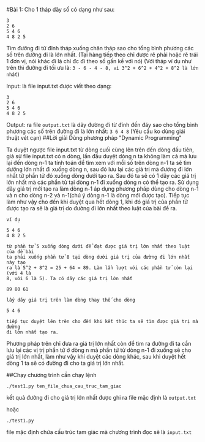 #Bài 1: Cho 1 tháp dãy số có dạng như sau:
```
3
2 6
5 4 6
4 8 2 5
```

Tìm đường đi từ đỉnh tháp xuống chân tháp sao cho tổng bình phương các số trên đường đi là lớn nhất. (Tại hàng tiếp theo chỉ được rẽ phải hoặc rẽ trái 1 đơn vị, nói khác đi là chỉ đc đi theo số gần kề với nó)
(Với tháp ví dụ như trên thì đường đi tối ưu là: `3 - 6 - 4 - 8, vì 3^2 + 6^2 + 4^2 + 8^2 là lớn nhất`)

Input: là file input.txt được viết theo dạng:
```
3
2 6
5 4 6
4 8 2 5
```

Output: ra file `output.txt` là dãy đường đi từ đỉnh đến đáy sao cho tổng bình phương các số trên đường đi là lớn nhất:
`3 6 4 8`
(Yêu cầu ko dùng giải thuật vét cạn)
##Lời giải
Dùng phương pháp "Dynamic Programming"

Ta duyệt ngược file input.txt từ dòng cuối cùng lên trên đến dòng đầu tiên,
giả sử file input.txt có n dòng, lần đầu duyệt dòng n ta không làm cả mà lưu lại
đến dòng n-1 ta tính toán để tìm xem với mỗi số trên dòng n-1 ta sẽ tìm dường
lớn nhất đi xuống dòng n, sau đó lưu lại các giá trị mà đường đi lớn nhất từ phần tử
đó xuống dòng dưới tạo ra. Sau đó ta sẽ có 1 dãy các giá trị lớn nhất mà các phần
tử tại dòng n-1 đi xuống dòng n có thể tạo ra. Sử dụng dãy giá trị mới tạo ra làm
dòng n-1 áp dụng phương pháp dùng cho dòng n-1 và n cho dòng n-2 và n-1(chú ý
dòng n-1 là dòng mới được tạo). Tiếp tục làm như vậy cho đến khi duyệt qua hết
dòng 1, khi đó giá trị của phần tử được tạo ra sẽ là giá trị do đường đi lớn nhất
theo luật của bài đề ra. 
```
ví dụ

5 4 6
4 8 2 5

từ phần tử 5 xuống dòng dưới để đạt được giá trị lớn nhất theo luật của đề bài
ta phải xuống phần tử 8 tại dòng dưới giá trị của đường đi lớn nhất này tạo
ra là 5^2 + 8^2 = 25 + 64 = 89. Làm lần lượt với các phần tử còn lại (với 4 là
8, với 6 là 5). Ta có dãy các giá trị lớn nhất

89 80 61

lấy dãy giá trị trên làm dòng thay thế cho dòng

5 4 6

tiếp tục duyệt lên trên cho đến khi kết thúc ta sẽ tìm được giá trị mà đường
đi lớn nhất tạo ra.
```

Phương pháp trên chỉ đưa ra giá trị lớn nhất còn để tìm ra đường đi ta cần lưu
lại các vị trị phần tử ở dòng n mà phần tử từ dòng n-1 đi xuống sẽ cho giá trị
lớn nhất, làm như vậy khi duyệt các dòng khác, sau khi duyệt hết dòng 1 ta sẽ
có đường đi cho ta giá trị lớn nhất.

##Chạy chương trình
cần chạy lệnh
```
./test1.py ten_file_chua_cau_truc_tam_giac
```

kết quả đường đi cho giá trị lớn nhất được ghi ra file mặc định là `output.txt`

hoặc
```
./test1.py
```
file mặc định chứa cấu trúc tam giác mà chương trình đọc sẽ là `input.txt`
